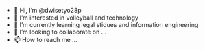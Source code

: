 - 👋 Hi, I’m @dwisetyo28p
- 👀 I’m interested in volleyball and technology
- 🌱 I’m currently learning legal stidues and information engineering
- 💞️ I’m looking to collaborate on ...
- 📫 How to reach me ...

<!---
dwisetyo28p/dwisetyo28p is a ✨ special ✨ repository because its `README.md` (this file) appears on your GitHub profile.
You can click the Preview link to take a look at your changes.
--->
